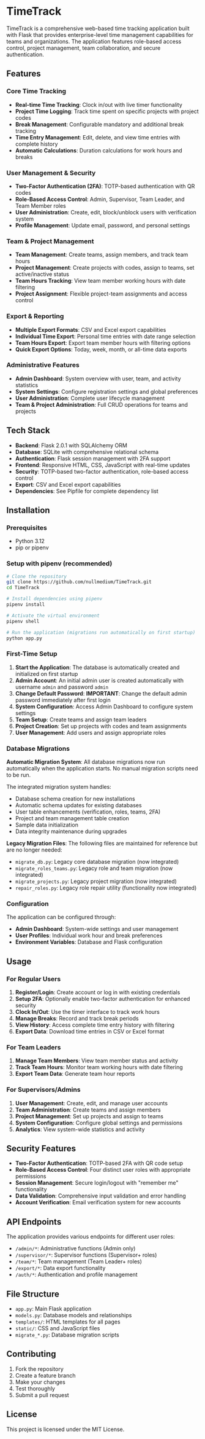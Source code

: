 # TimeTrack

TimeTrack is a comprehensive web-based time tracking application built with Flask that provides enterprise-level time management capabilities for teams and organizations. The application features role-based access control, project management, team collaboration, and secure authentication.

## Features

### Core Time Tracking
- **Real-time Time Tracking**: Clock in/out with live timer functionality
- **Project Time Logging**: Track time spent on specific projects with project codes
- **Break Management**: Configurable mandatory and additional break tracking
- **Time Entry Management**: Edit, delete, and view time entries with complete history
- **Automatic Calculations**: Duration calculations for work hours and breaks

### User Management & Security
- **Two-Factor Authentication (2FA)**: TOTP-based authentication with QR codes
- **Role-Based Access Control**: Admin, Supervisor, Team Leader, and Team Member roles
- **User Administration**: Create, edit, block/unblock users with verification system
- **Profile Management**: Update email, password, and personal settings

### Team & Project Management
- **Team Management**: Create teams, assign members, and track team hours
- **Project Management**: Create projects with codes, assign to teams, set active/inactive status
- **Team Hours Tracking**: View team member working hours with date filtering
- **Project Assignment**: Flexible project-team assignments and access control

### Export & Reporting
- **Multiple Export Formats**: CSV and Excel export capabilities
- **Individual Time Export**: Personal time entries with date range selection
- **Team Hours Export**: Export team member hours with filtering options
- **Quick Export Options**: Today, week, month, or all-time data exports

### Administrative Features
- **Admin Dashboard**: System overview with user, team, and activity statistics
- **System Settings**: Configure registration settings and global preferences
- **User Administration**: Complete user lifecycle management
- **Team & Project Administration**: Full CRUD operations for teams and projects

## Tech Stack

- **Backend**: Flask 2.0.1 with SQLAlchemy ORM
- **Database**: SQLite with comprehensive relational schema
- **Authentication**: Flask session management with 2FA support
- **Frontend**: Responsive HTML, CSS, JavaScript with real-time updates
- **Security**: TOTP-based two-factor authentication, role-based access control
- **Export**: CSV and Excel export capabilities
- **Dependencies**: See Pipfile for complete dependency list

## Installation

### Prerequisites

- Python 3.12
- pip or pipenv

### Setup with pipenv (recommended)

```bash
# Clone the repository
git clone https://github.com/nullmedium/TimeTrack.git
cd TimeTrack

# Install dependencies using pipenv
pipenv install

# Activate the virtual environment
pipenv shell

# Run the application (migrations run automatically on first startup)
python app.py
```

### First-Time Setup

1. **Start the Application**: The database is automatically created and initialized on first startup
2. **Admin Account**: An initial admin user is created automatically with username `admin` and password `admin`
3. **Change Default Password**: **IMPORTANT**: Change the default admin password immediately after first login
4. **System Configuration**: Access Admin Dashboard to configure system settings
5. **Team Setup**: Create teams and assign team leaders
6. **Project Creation**: Set up projects with codes and team assignments
7. **User Management**: Add users and assign appropriate roles

### Database Migrations

**Automatic Migration System**: All database migrations now run automatically when the application starts. No manual migration scripts need to be run.

The integrated migration system handles:
- Database schema creation for new installations
- Automatic schema updates for existing databases
- User table enhancements (verification, roles, teams, 2FA)
- Project and team management table creation
- Sample data initialization
- Data integrity maintenance during upgrades

**Legacy Migration Files**: The following files are maintained for reference but are no longer needed:
- `migrate_db.py`: Legacy core database migration (now integrated)
- `migrate_roles_teams.py`: Legacy role and team migration (now integrated)
- `migrate_projects.py`: Legacy project migration (now integrated)
- `repair_roles.py`: Legacy role repair utility (functionality now integrated)

### Configuration

The application can be configured through:
- **Admin Dashboard**: System-wide settings and user management
- **User Profiles**: Individual work hour and break preferences
- **Environment Variables**: Database and Flask configuration

## Usage

### For Regular Users
1. **Register/Login**: Create account or log in with existing credentials
2. **Setup 2FA**: Optionally enable two-factor authentication for enhanced security
3. **Clock In/Out**: Use the timer interface to track work hours
4. **Manage Breaks**: Record and track break periods
5. **View History**: Access complete time entry history with filtering
6. **Export Data**: Download time entries in CSV or Excel format

### For Team Leaders
1. **Manage Team Members**: View team member status and activity
2. **Track Team Hours**: Monitor team working hours with date filtering
3. **Export Team Data**: Generate team hour reports

### For Supervisors/Admins
1. **User Management**: Create, edit, and manage user accounts
2. **Team Administration**: Create teams and assign members
3. **Project Management**: Set up projects and assign to teams
4. **System Configuration**: Configure global settings and permissions
5. **Analytics**: View system-wide statistics and activity

## Security Features

- **Two-Factor Authentication**: TOTP-based 2FA with QR code setup
- **Role-Based Access Control**: Four distinct user roles with appropriate permissions
- **Session Management**: Secure login/logout with "remember me" functionality
- **Data Validation**: Comprehensive input validation and error handling
- **Account Verification**: Email verification system for new accounts

## API Endpoints

The application provides various endpoints for different user roles:
- `/admin/*`: Administrative functions (Admin only)
- `/supervisor/*`: Supervisor functions (Supervisor+ roles)
- `/team/*`: Team management (Team Leader+ roles)
- `/export/*`: Data export functionality
- `/auth/*`: Authentication and profile management

## File Structure

- `app.py`: Main Flask application
- `models.py`: Database models and relationships
- `templates/`: HTML templates for all pages
- `static/`: CSS and JavaScript files
- `migrate_*.py`: Database migration scripts

## Contributing

1. Fork the repository
2. Create a feature branch
3. Make your changes
4. Test thoroughly
5. Submit a pull request

## License

This project is licensed under the MIT License.
